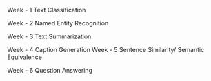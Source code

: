 Week - 1
Text Classification


Week - 2
Named Entity Recognition

Week - 3
Text Summarization

Week - 4
Caption Generation
Week - 5
Sentence Similarity/ Semantic Equivalence

Week - 6 
Question Answering







